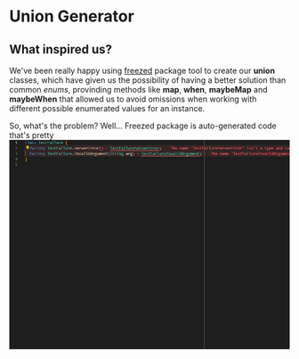 # Union Generator

## What inspired us?

We've been really happy using [freezed](https://pub.dev/packages/freezed) package tool to create our **union** classes, which have given us the possibility of having a better solution than common _enums_, provinding methods like **map**, **when**, **maybeMap** and **maybeWhen** that allowed us to avoid omissions when working with different possible enumerated values for an instance.

So, what's the problem? Well... Freezed package is auto-generated code that's pretty
![syntax](assets/demonstration.gif)
